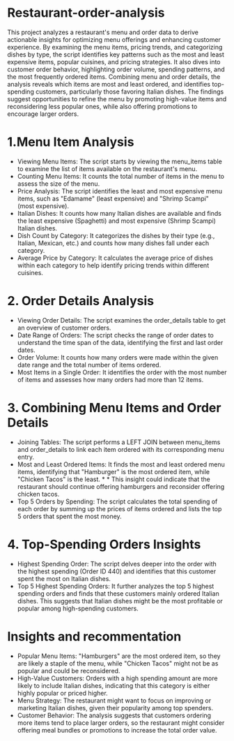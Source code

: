 # Restaurant-order-analysis
This project analyzes a restaurant's menu and order data to derive actionable insights for optimizing menu offerings and enhancing customer experience. By examining the menu items, pricing trends, and categorizing dishes by type, the script identifies key patterns such as the most and least expensive items, popular cuisines, and pricing strategies. It also dives into customer order behavior, highlighting order volume, spending patterns, and the most frequently ordered items. Combining menu and order details, the analysis reveals which items are most and least ordered, and identifies top-spending customers, particularly those favoring Italian dishes. The findings suggest opportunities to refine the menu by promoting high-value items and reconsidering less popular ones, while also offering promotions to encourage larger orders.
# 1.Menu Item Analysis
* Viewing Menu Items: The script starts by viewing the menu_items table to examine the list of items available on the restaurant's menu.
* Counting Menu Items: It counts the total number of items in the menu to assess the size of the menu.
* Price Analysis: The script identifies the least and most expensive menu items, such as "Edamame" (least expensive) and "Shrimp Scampi" (most expensive).
* Italian Dishes: It counts how many Italian dishes are available and finds the least expensive (Spaghetti) and most expensive (Shrimp Scampi) Italian dishes.
* Dish Count by Category: It categorizes the dishes by their type (e.g., Italian, Mexican, etc.) and counts how many dishes fall under each category.
* Average Price by Category: It calculates the average price of dishes within each category to help identify pricing trends within different cuisines.
# 2. Order Details Analysis
* Viewing Order Details: The script examines the order_details table to get an overview of customer orders.
* Date Range of Orders: The script checks the range of order dates to understand the time span of the data, identifying the first and last order dates.
* Order Volume: It counts how many orders were made within the given date range and the total number of items ordered.
* Most Items in a Single Order: It identifies the order with the most number of items and assesses how many orders had more than 12 items.
# 3. Combining Menu Items and Order Details
* Joining Tables: The script performs a LEFT JOIN between menu_items and order_details to link each item ordered with its corresponding menu entry.
* Most and Least Ordered Items: It finds the most and least ordered menu items, identifying that "Hamburger" is the most ordered item, while "Chicken Tacos" is the least. * * This insight could indicate that the restaurant should continue offering hamburgers and reconsider offering chicken tacos.
* Top 5 Orders by Spending: The script calculates the total spending of each order by summing up the prices of items ordered and lists the top 5 orders that spent the most money.
# 4. Top-Spending Orders Insights
* Highest Spending Order: The script delves deeper into the order with the highest spending (Order ID 440) and identifies that this customer spent the most on Italian dishes.
* Top 5 Highest Spending Orders: It further analyzes the top 5 highest spending orders and finds that these customers mainly ordered Italian dishes. This suggests that Italian dishes might be the most profitable or popular among high-spending customers.
# Insights and recommentation
* Popular Menu Items: "Hamburgers" are the most ordered item, so they are likely a staple of the menu, while "Chicken Tacos" might not be as popular and could be reconsidered.
* High-Value Customers: Orders with a high spending amount are more likely to include Italian dishes, indicating that this category is either highly popular or priced higher.
* Menu Strategy: The restaurant might want to focus on improving or marketing Italian dishes, given their popularity among top spenders.
* Customer Behavior: The analysis suggests that customers ordering more items tend to place larger orders, so the restaurant might consider offering meal bundles or promotions to increase the total order value.
